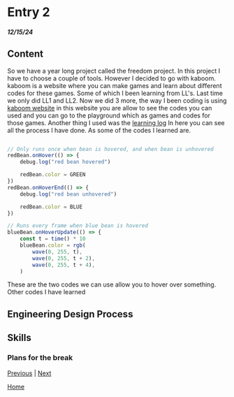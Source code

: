 # Entry 2
##### 12/15/24

## Content 
So we have a year long project called the freedom project. In this project I have to choose a couple of tools. However I decided to go with kaboom. kaboom is a website where you can make games and learn about different codes for these games. Some of which I been learning from LL's. Last time we only did LL1 and LL2. Now we did 3 more, the way I been coding is using [kaboom website](https://kaboomjs.com/) in this website you are allow to see the codes you can used and you can go to the playground which as games and codes for those games. Another thing I used was the [learning log](../tool/learning-log.md) In here you can see all the process I have done. As some of the codes I learned are. 


`````js

// Only runs once when bean is hovered, and when bean is unhovered
redBean.onHover(() => {
	debug.log("red bean hovered")

	redBean.color = GREEN
})
redBean.onHoverEnd(() => {
	debug.log("red bean unhovered")

	redBean.color = BLUE
})

// Runs every frame when blue bean is hovered
blueBean.onHoverUpdate(() => {
	const t = time() * 10
	blueBean.color = rgb(
		wave(0, 255, t),
		wave(0, 255, t + 2),
		wave(0, 255, t + 4),
	)
`````
These are the two codes we can use allow you to hover over something. 
Other codes I have learned 
## Engineering Design Process

## Skills 

### 


### 


### Plans for the break


[Previous](entry01.md) | [Next](entry03.md)

[Home](../README.md)
